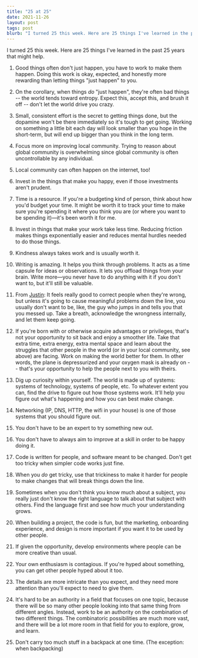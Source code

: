 ```yaml
---
title: "25 at 25"
date: 2021-11-26
layout: post
tags: post
blurb: "I turned 25 this week. Here are 25 things I've learned in the past 25 years that might help."
---
```


I turned 25 this week. Here are 25 things I've learned in the past 25 years that might help.

1. Good things often don't just happen, you have to work to make them happen. Doing this work is okay, expected, and honestly more rewarding than letting things "just happen" to you.
1. On the corollary, when things _do_ "just happen", they're often bad things -- the world tends toward entropy. Expect this, accept this, and brush it off -- don't let the world drive you crazy.
1. Small, consistent effort is the secret to getting things done, but the dopamine won't be there immediately so it's tough to get going. Working on something a little bit each day will look smaller than you hope in the short-term, but will end up bigger than you think in the long term.
1. Focus more on improving local community. Trying to reason about global community is overwhelming since global community is often uncontrollable by any individual.
1. Local community can often happen on the internet, too!
1. Invest in the things that make you happy, even if those investments aren't prudent.
1. Time is a resource. If you're a budgeting kind of person, think about how you'd budget your time. It might be worth it to track your time to make sure you're spending it where you think you are (or where you want to be spending it)—it's been worth it for me.
1. Invest in things that make your work take less time. Reducing friction makes things exponentially easier and reduces mental hurdles needed to do those things.
1. Kindness always takes work and is usually worth it.

1. Writing is amazing. It helps you think through problems. It acts as a time capsule for ideas or observations. It lets you offload things from your brain. Write more—you never have to do anything with it if you don't want to, but it'll still be valuable.
1. From [Justin](https://justinmcelroy.wordpress.com/2013/11/08/what-it-has-taken-me-33-years-to-learn/): It feels really good to correct people when they're wrong, but unless it's going to cause meaningful problems down the line, you usually don't want to be, like, the guy who jumps in and tells you that you messed up. Take a breath, acknowledge the wrongness internally, and let them keep going.

1. If you're born with or otherwise acquire advantages or privileges, that's not your opportunity to sit back and enjoy a smoother life. Take that extra time, extra energy, extra mental space and learn about the struggles that other people in the world (or in your local community, see above) are facing. Work on making the world better for them. In other words, the plane is depressurized and your oxygen mask is already on -- that's your opportunity to help the people next to you with theirs.
1. Dig up curiosity within yourself. The world is made up of systems: systems of technology, systems of people, etc. To whatever extent you can, find the drive to figure out how those systems work. It'll help you figure out what's happening and how you can best make change.
1. Networking (IP, DNS, HTTP, the wifi in your house) is one of those systems that you should figure out.
1. You don't have to be an expert to try something new out.
1. You don't have to always aim to improve at a skill in order to be happy doing it.
1. Code is written for people, and software meant to be changed. Don't get too tricky when simpler code works just fine.
1. When you _do_ get tricky, use that trickiness to make it harder for people to make changes that will break things down the line.
1. Sometimes when you don't think you know much about a subject, you really just don't know the right language to talk about that subject with others. Find the language first and see how much your understanding grows.
1. When building a project, the code is fun, but the marketing, onboarding experience, and design is more important if you want it to be used by other people.
1. If given the opportunity, develop environments where people can be more creative than usual.
1. Your own enthusiasm is contagious. If you're hyped about something, you can get other people hyped about it too.
1. The details are more intricate than you expect, and they need more attention than you'll expect to need to give them.
1. It's hard to be an authority in a field that focuses on one topic, because there will be so many other people looking into that same thing from different angles. Instead, work to be an authority on the combination of two different things. The combinatoric possibilities are much more vast, and there will be a lot more room in that field for you to explore, grow, and learn.
1. Don't carry too much stuff in a backpack at one time. (The exception: when backpacking)
